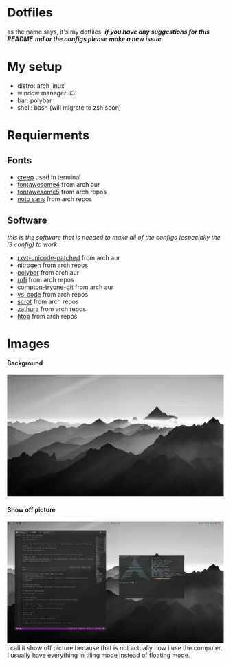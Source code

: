 # Dotfiles
as the name says, it's my dotfiles.
***if you have any suggestions for this README.md or the configs please make a new issue***

# My setup
* distro: arch linux
* window manager: i3
* bar: polybar
* shell: bash (will migrate to zsh soon)

# Requierments
## Fonts

* [creep](https://github.com/Tecate/bitmap-fonts) used in terminal
* [fontawesome4](https://aur.archlinux.org/packages/ttf-font-awesome-4/) from arch aur
* [fontawesome5](https://www.archlinux.org/packages/community/any/ttf-font-awesome/) from arch repos
* [noto sans](https://www.archlinux.org/packages/?name=noto-fonts) from arch repos
 
## Software
*this is the software that is needed to make all of the configs (especially the i3 config) to work*
* [rxvt-unicode-patched](https://aur.archlinux.org/packages/rxvt-unicode-patched/) from arch aur
* [nitrogen](https://www.archlinux.org/packages/extra/x86_64/nitrogen/) from arch repos
* [polybar](https://aur.archlinux.org/packages/polybar/) from arch aur
* [rofi](https://www.archlinux.org/packages/community/x86_64/rofi/) from arch repos
* [compton-tryone-git](https://aur.archlinux.org/packages/compton-tryone-git/) from arch aur
* [vs-code](https://www.archlinux.org/packages/community/x86_64/code/) from arch repos
* [scrot](https://www.archlinux.org/packages/community/x86_64/scrot/) from arch repos
* [zathura](https://www.archlinux.org/packages/community/x86_64/zathura/) from arch repos
* [htop](https://www.archlinux.org/packages/extra/x86_64/htop/) from arch repos

# Images
 #### Background
![moutain.jpg](/images/mountain.jpg)
#### Show off picture
![vs code + neofetch.png](/images/vscode_+_neofetch.png)
i call it show off picture because that is not actually how i use the computer. I usually have everything in tiling mode instead of floating mode.
